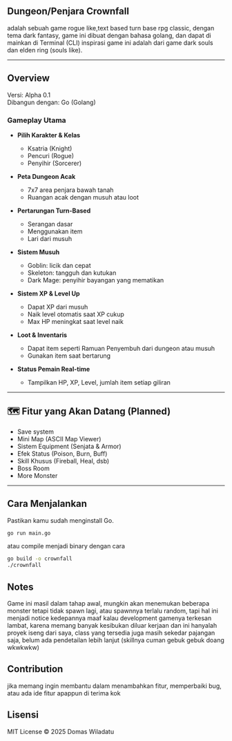 ## Dungeon/Penjara Crownfall

adalah sebuah game rogue like,text based turn base rpg classic, dengan tema dark fantasy, game ini dibuat dengan bahasa golang, dan dapat di mainkan di Terminal (CLI)
inspirasi game ini adalah dari game dark souls dan elden ring (souls like).

---

## Overview

   Versi: Alpha 0.1  
   Dibangun dengan: Go (Golang)

### Gameplay Utama

- **Pilih Karakter & Kelas**
  - Ksatria (Knight)
  - Pencuri (Rogue)
  - Penyihir (Sorcerer)

- **Peta Dungeon Acak**
  - 7x7 area penjara bawah tanah
  - Ruangan acak dengan musuh atau loot

- **Pertarungan Turn-Based**
  - Serangan dasar
  - Menggunakan item
  - Lari dari musuh

- **Sistem Musuh**
  - Goblin: licik dan cepat
  - Skeleton: tangguh dan kutukan
  - Dark Mage: penyihir bayangan yang mematikan

- **Sistem XP & Level Up**
  - Dapat XP dari musuh
  - Naik level otomatis saat XP cukup
  - Max HP meningkat saat level naik

- **Loot & Inventaris**
  - Dapat item seperti Ramuan Penyembuh dari dungeon atau musuh
  - Gunakan item saat bertarung

- **Status Pemain Real-time**
  - Tampilkan HP, XP, Level, jumlah item setiap giliran

---

## 🗺️ Fitur yang Akan Datang (Planned)

- Save system
- Mini Map (ASCII Map Viewer)
- Sistem Equipment (Senjata & Armor)
- Efek Status (Poison, Burn, Buff)
- Skill Khusus (Fireball, Heal, dsb)
- Boss Room
- More Monster

----

## Cara Menjalankan

Pastikan kamu sudah menginstall Go.

```bash
go run main.go
```

atau compile menjadi binary dengan cara

```bash
go build -o crownfall
./crownfall
```

## Notes

Game ini masil dalam tahap awal, mungkin akan menemukan beberapa monster tetapi tidak spawn lagi, atau spawnnya terlalu random, tapi hal ini menjadi notice kedepannya
maaf kalau development gamenya terkesan lambat, karena memang banyak kesibukan diluar kerjaan dan ini hanyalah proyek iseng dari saya, class yang tersedia juga masih
sekedar pajangan saja, belum ada pendetailan lebih lanjut (skillnya cuman gebuk gebuk doang wkwkwkw)

## Contribution

jika memang ingin membantu dalam menambahkan fitur, memperbaiki bug, atau ada ide fitur apappun di terima kok

## Lisensi
MIT License © 2025 Domas Wiladatu
